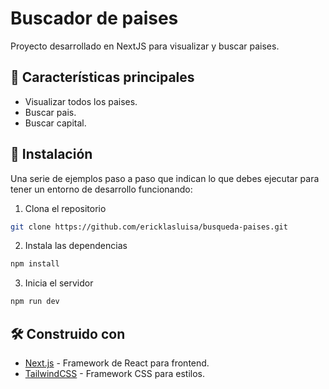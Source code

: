 # Buscador de paises

Proyecto desarrollado en NextJS para visualizar y buscar paises.

## 🚀 Características principales

- Visualizar todos los paises.
- Buscar pais.
- Buscar capital.

## 🔧 Instalación

Una serie de ejemplos paso a paso que indican lo que debes ejecutar para tener un entorno de desarrollo funcionando:

1. Clona el repositorio
```bash
git clone https://github.com/ericklasluisa/busqueda-paises.git
```

2. Instala las dependencias
```bash
npm install
```

3. Inicia el servidor
```bash
npm run dev
```

## 🛠️ Construido con

* [Next.js](https://nextjs.org) - Framework de React para frontend.
* [TailwindCSS](https://tailwindcss.com/) - Framework CSS para estilos.
